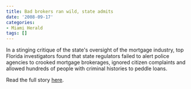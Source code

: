```yaml
---
title: Bad brokers ran wild, state admits
date: '2008-09-17'
categories:
- Miami Herald
tags: []
---
```

In a stinging critique of the state's oversight of the mortgage industry, top Florida investigators found that state regulators failed to alert police agencies to crooked mortgage brokerages, ignored citizen complaints and allowed hundreds of people with criminal histories to peddle loans.

Read the full story [here](http://www.miamiherald.com/2008/09/17/787369/bad-brokers-ran-wild-state-admits.html).
